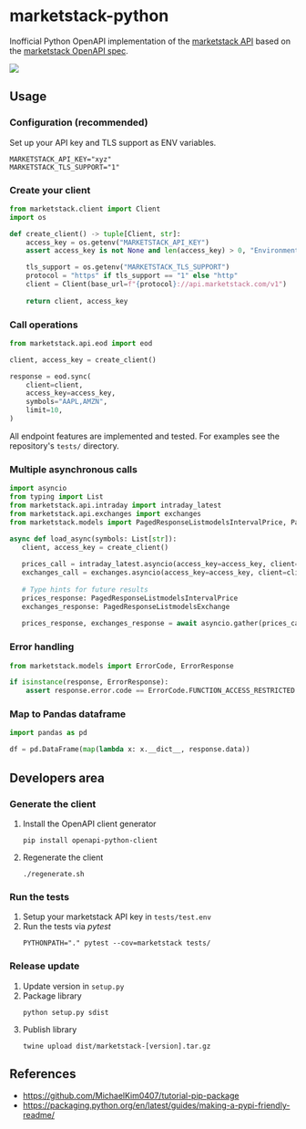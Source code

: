# marketstack-python
Inofficial Python OpenAPI implementation of the [marketstack API](https://marketstack.com/documentation) based on the [marketstack OpenAPI spec](https://github.com/mreiche/marketstack-openapi).

![](https://img.shields.io/pypi/v/marketstack)

## Usage

### Configuration (recommended)
Set up your API key and TLS support as ENV variables.
```shell
MARKETSTACK_API_KEY="xyz"
MARKETSTACK_TLS_SUPPORT="1"
```

### Create your client

```python
from marketstack.client import Client
import os

def create_client() -> tuple[Client, str]:  
    access_key = os.getenv("MARKETSTACK_API_KEY")
    assert access_key is not None and len(access_key) > 0, "Environment variable MARKETSTACK_API_KEY is not defined"

    tls_support = os.getenv("MARKETSTACK_TLS_SUPPORT")
    protocol = "https" if tls_support == "1" else "http"
    client = Client(base_url=f"{protocol}://api.marketstack.com/v1")
    
    return client, access_key 
```

### Call operations

```python
from marketstack.api.eod import eod

client, access_key = create_client()

response = eod.sync(
    client=client,
    access_key=access_key,
    symbols="AAPL,AMZN",
    limit=10,
)
```

All endpoint features are implemented and tested. For examples see the repository's `tests/` directory.

### Multiple asynchronous calls

```python
import asyncio
from typing import List
from marketstack.api.intraday import intraday_latest
from marketstack.api.exchanges import exchanges
from marketstack.models import PagedResponseListmodelsIntervalPrice, PagedResponseListmodelsExchange

async def load_async(symbols: List[str]):
   client, access_key = create_client()
   
   prices_call = intraday_latest.asyncio(access_key=access_key, client=client, symbols=",".join(symbols))
   exchanges_call = exchanges.asyncio(access_key=access_key, client=client)
   
   # Type hints for future results
   prices_response: PagedResponseListmodelsIntervalPrice
   exchanges_response: PagedResponseListmodelsExchange
   
   prices_response, exchanges_response = await asyncio.gather(prices_call, exchanges_call)
```


### Error handling
```python
from marketstack.models import ErrorCode, ErrorResponse

if isinstance(response, ErrorResponse):
    assert response.error.code == ErrorCode.FUNCTION_ACCESS_RESTRICTED
```

### Map to Pandas dataframe
```python
import pandas as pd

df = pd.DataFrame(map(lambda x: x.__dict__, response.data))
```

## Developers area

### Generate the client
1. Install the OpenAPI client generator
   ```shell
   pip install openapi-python-client
   ```
2. Regenerate the client
   ```shell
   ./regenerate.sh
   ```

### Run the tests

1. Setup your marketstack API key in `tests/test.env`
2. Run the tests via *pytest*
   ```shell
   PYTHONPATH="." pytest --cov=marketstack tests/
   ```

### Release update
1. Update version in `setup.py`
2. Package library
    ```shell
    python setup.py sdist
    ```
3. Publish library
    ```shell
    twine upload dist/marketstack-[version].tar.gz
    ```

## References

- https://github.com/MichaelKim0407/tutorial-pip-package
- https://packaging.python.org/en/latest/guides/making-a-pypi-friendly-readme/

